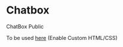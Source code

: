 #  Chatbox
ChatBox Public

To be used [here](https://streamlabs.com/dashboard#/chatbox) (Enable Custom HTML/CSS)
